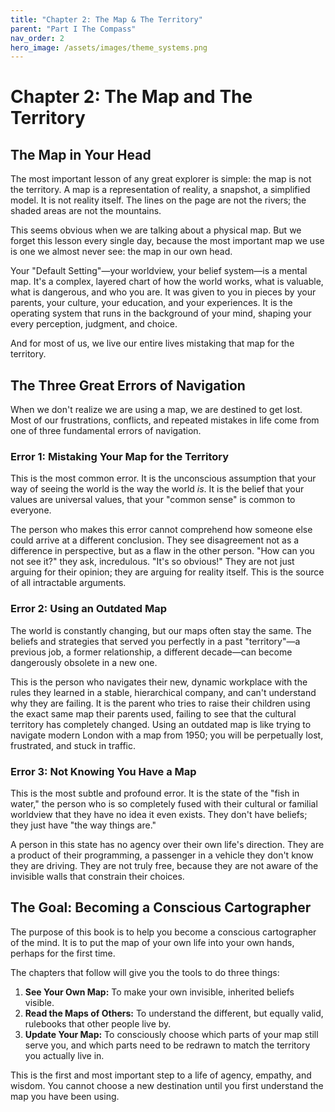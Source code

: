 ```yaml
---
title: "Chapter 2: The Map & The Territory"
parent: "Part I The Compass"
nav_order: 2
hero_image: /assets/images/theme_systems.png
---
```

# Chapter 2: The Map and The Territory

## The Map in Your Head

The most important lesson of any great explorer is simple: the map is not the territory. A map is a representation of reality, a snapshot, a simplified model. It is not reality itself. The lines on the page are not the rivers; the shaded areas are not the mountains.

This seems obvious when we are talking about a physical map. But we forget this lesson every single day, because the most important map we use is one we almost never see: the map in our own head.

Your "Default Setting"—your worldview, your belief system—is a mental map. It's a complex, layered chart of how the world works, what is valuable, what is dangerous, and who you are. It was given to you in pieces by your parents, your culture, your education, and your experiences. It is the operating system that runs in the background of your mind, shaping your every perception, judgment, and choice.

And for most of us, we live our entire lives mistaking that map for the territory.

## The Three Great Errors of Navigation

When we don't realize we are using a map, we are destined to get lost. Most of our frustrations, conflicts, and repeated mistakes in life come from one of three fundamental errors of navigation.

### Error 1: Mistaking Your Map for the Territory
This is the most common error. It is the unconscious assumption that your way of seeing the world is the way the world *is*. It is the belief that your values are universal values, that your "common sense" is common to everyone.

The person who makes this error cannot comprehend how someone else could arrive at a different conclusion. They see disagreement not as a difference in perspective, but as a flaw in the other person. "How can you not see it?" they ask, incredulous. "It's so obvious!" They are not just arguing for their opinion; they are arguing for reality itself. This is the source of all intractable arguments.

### Error 2: Using an Outdated Map
The world is constantly changing, but our maps often stay the same. The beliefs and strategies that served you perfectly in a past "territory"—a previous job, a former relationship, a different decade—can become dangerously obsolete in a new one.

This is the person who navigates their new, dynamic workplace with the rules they learned in a stable, hierarchical company, and can't understand why they are failing. It is the parent who tries to raise their children using the exact same map their parents used, failing to see that the cultural territory has completely changed. Using an outdated map is like trying to navigate modern London with a map from 1950; you will be perpetually lost, frustrated, and stuck in traffic.

### Error 3: Not Knowing You Have a Map
This is the most subtle and profound error. It is the state of the "fish in water," the person who is so completely fused with their cultural or familial worldview that they have no idea it even exists. They don't have beliefs; they just have "the way things are."

A person in this state has no agency over their own life's direction. They are a product of their programming, a passenger in a vehicle they don't know they are driving. They are not truly free, because they are not aware of the invisible walls that constrain their choices.

## The Goal: Becoming a Conscious Cartographer

The purpose of this book is to help you become a conscious cartographer of the mind. It is to put the map of your own life into your own hands, perhaps for the first time.

The chapters that follow will give you the tools to do three things:

1.  **See Your Own Map:** To make your own invisible, inherited beliefs visible.
2.  **Read the Maps of Others:** To understand the different, but equally valid, rulebooks that other people live by.
3.  **Update Your Map:** To consciously choose which parts of your map still serve you, and which parts need to be redrawn to match the territory you actually live in.

This is the first and most important step to a life of agency, empathy, and wisdom. You cannot choose a new destination until you first understand the map you have been using.
